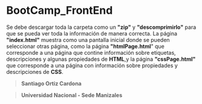 # BootCamp_FrontEnd

Se debe descargar toda la carpeta  como un **"zip"** y **"descomprimirlo"** para que se pueda ver toda la información de manera correcta. La página **"index.html"** muestra como una pantalla inicial donde se pueden seleccionar otras página, como la página **"htmlPage.html**" que corresponde a una página que contine información sobre etiquetas, descripciones y algunas propiedades de **HTML**,y la página **"cssPage.html"** que corresponde a una página con información sobre propiedades y descripciones de **CSS**.

> **Santiago Ortiz Cardona**

> **Universidad Nacional - Sede Manizales**
